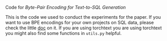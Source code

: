 Code for _Byte-Pair Encoding for Text-to-SQL Generation_

This is the code we used to conduct the experiments for the paper.
If you want to use BPE encodings for your own projects on SQL data, please check the little [doc](sqlbpe/README.md) on it.
If you are using torchtext you are using torchtext you might also find some functions in `utils.py` helpful.